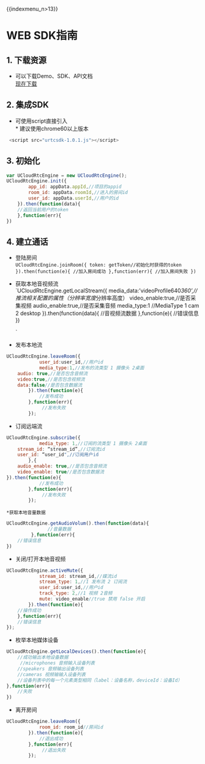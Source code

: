 {{indexmenu_n>13}}

# WEB SDK指南

## 1\. 下载资源

  - 可以下载Demo、SDK、API文档  
    [现在下载](https://github.com/ucloud/urtc-js-demo.git)

## 2\. 集成SDK

  - 可使用script直接引入  
    \* 建议使用chrome60以上版本



``` javascript
 <script src="urtcsdk-1.0.1.js"></script>
```

## 3\. 初始化

``` javascript
var UCloudRtcEngine = new UCloudRtcEngine();
UCloudRtcEngine.init({
        app_id: appData.appId,//项目的appid
        room_id: appData.roomId,//进入的房间id
        user_id: appData.userId,//用户的id
    }).then(function(data){
    //返回当前用户的token
    },function(err){
})
```

## 4\. 建立通话

  - 登陆房间  
    `UCloudRtcEngine.joinRoom({
                                                    token: getToken//初始化时获得的token
                                    }).then(function(e){
                                                    //加入房间成功
                                    },function(err){
                                                    //加入房间失败
                                    })
    `
  - 获取本地音视频流  
    `UCloudRtcEngine.getLocalStream({
                                                    media_data:’videoProfile640*360’,//推流相关配置的属性（分辨率宽度*分辨率高度）
                                                    video_enable:true,//是否采集视频
                                                    audio_enable:true,//是否采集音频
                                                    media_type:1 //MediaType 1 cam 2 desktop
                                    }).then(function(data){
                                                //音视频流数据
                                    },function(e){
                                                    //错误信息
                                    })
    
    `



  - 发布本地流  



``` javascript
UCloudRtcEngine.leaveRoom({
            user_id:user_id,//用户id
            media_type:1,//发布的流类型 1 摄像头 2桌面
    audio: true,//是否包含音频流
    video:true,//是否包含视频流
    data:false//是否包含数据流
        }).then(function(e){
            //发布成功
        },function(err){
             //发布失败
        });

```

  - 订阅远端流  



``` javascript
UCloudRtcEngine.subscribe({
            media_type: 1,//订阅的流类型 1 摄像头 2桌面
    stream_id: “stream_id”,//订阅流id
    user_id: “user_id",//订阅用户id
        },{
    audio_enable: true,//是否包含音频流
    video_enable: true//是否包含数据流
}).then(function(e){
            //发布成功
        },function(err){
             //发布失败
        });

```

    *获取本地音量数据

``` javascript
UCloudRtcEngine.getAudioVolum().then(function(data){
               //音量数据
         },function(err){
    //错误信息
})

```

  - 关闭/打开本地音视频



``` javascript
UCloudRtcEngine.activeMute({
            stream_id: stream_id,//媒流id
            stream_type: 1,//1 发布流 2 订阅流
            user_id:user_id,//用户id
            track_type: 2,//1 视频 2音频
            mute: video_enable//true 禁用 false 开启
        }).then(function(e){
    //操作成功
    },function(err){
    //错误信息
});

```

  - 枚举本地媒体设备  



``` javascript
UCloudRtcEngine.getLocalDevices().then(function(e){
    //成功输出本地设备数据
     //microphones 音频输入设备列表 
    //speakers 音频输出设备列表
    //cameras 视频输输入设备列表
    //设备列表中的每一个元素类型相同（label：设备名称，deviceId：设备Id） 
},function(err){
    //失败
})

```

  - 离开房间  



``` javascript
UCloudRtcEngine.leaveRoom({
            room_id: room_id//房间id
        }).then(function(e){
            //退出成功
        },function(err){
             //退出失败
        });

```
